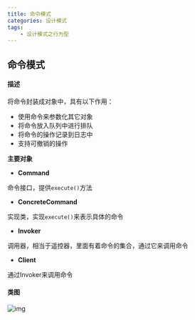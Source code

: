 ```yaml
---
title: 命令模式
categories: 设计模式
tags:
	- 设计模式之行为型
---
```


## 命令模式

#### 描述

将命令封装成对象中，具有以下作用：

- 使用命令来参数化其它对象
- 将命令放入队列中进行排队
- 将命令的操作记录到日志中
- 支持可撤销的操作

**主要对象**

- **Command**

命令接口，提供`execute()`方法

- **ConcreteCommand**

实现类，实现`execute()`来表示具体的命令

- **Invoker**

调用器，相当于遥控器，里面有着命令的集合，通过它来调用命令

- **Client**

通过Invoker来调用命令

#### 类图

![img](https://gitee.com/aurora1004/pictures/raw/master/c44a0342-f405-4f17-b750-e27cf4aadde2.png)